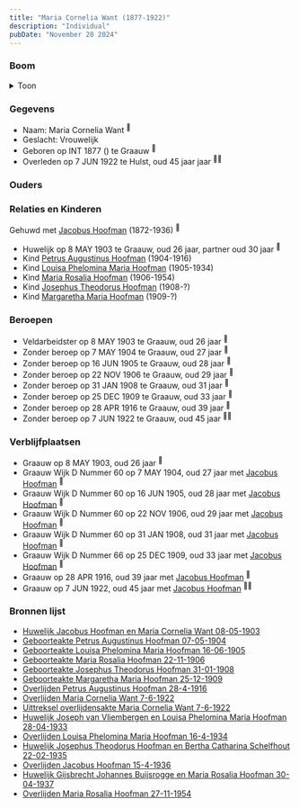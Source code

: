 ```yaml
---
title: "Maria Cornelia Want (1877-1922)"
description: "Individual"
pubDate: "November 20 2024"
---
```


### Boom
<details><summary>Toon</summary>

![test](https://www.plantuml.com/plantuml/svg/bPHHRzem4CVV_IbEvM7R0n99W0I4Q871MjGorB5DqpGX9t4J2yT6jYE4Ahxx375e5xefUxDzFj_lxlxd6wMnr7d6aDfGliKIPn3YQ9D8aVDu8fYGe2NcofW8roYbCO68oeYHOasohTv3HhAGI5KSAKqa4Ng_9UZLgn73Ii4p0e2na36HgvH66qwK6WmoJFbm21uw8FGEbgTG2g72vUe1IufX8YGdp2o-Owwl02kuQxLSfmrdzyPiFFMcdedn_4G9Ymymw8SutAz3eJKZ_I7SBLRW1BuFxp_09ubnldjrLMronjQOn-j82gL2OTYCZm_phmjmUguBjpbJ-iXemUOu4c6ku5Q8fmpp4ghbkm2DgJVhpCR_W0dWotHvn75hipWT62qV3OpNBNqE9SoWloDnJ7boUlfXzCDSQtadfbd1r60qIVMUC2PsXklikIHQcYn6UP8hJVbbGgw9MoCXlupQhfsG6zY4dCk4xaLE5OPbIfZ8ACTGwE22hGirEczk5MriTUfNkrjMkqm828Txp1F2Ovoza1PWZq9XzXQWNmVGo6ln-TiHi5k_UhxrwRJFsYobAHJPfgQLgvI8MCYtcXhKQQhdm7nqAbnGc-iQhlyeJc86MgT_RM2lLdqwy74wENBq_fF3VXFDffq3P4VqvS3EHzDglRBlLlP-PHzKzZraHwRvqto7CU6_pWzPlLODFh8wgHe2P1jLDVGGkZ4YDF_sRm00)
</details>

### Gegevens
- Naam: Maria Cornelia Want <sup><a href="../s00361/" style="text-decoration:none" title="Huwelijk Jacobus Hoofman en Maria Cornelia Want 08-05-1903">:link:</a></sup>
- Geslacht: Vrouwelijk
- Geboren op INT 1877 () te Graauw <sup><a href="../s00361/" style="text-decoration:none" title="Huwelijk Jacobus Hoofman en Maria Cornelia Want 08-05-1903">:link:</a></sup>
- Overleden op 7 JUN 1922 te Hulst, oud 45 jaar jaar <sup><a href="../s00368/" style="text-decoration:none" title="Overlijden Maria Cornelia Want 7-6-1922">:link:</a><a href="../s00369/" style="text-decoration:none" title="Uittreksel overlijdensakte Maria Cornelia Want 7-6-1922">:link:</a></sup>

### Ouders

### Relaties en Kinderen

Gehuwd met [Jacobus Hoofman](../i00072/) (1872-1936) <sup><a href="../s00361/" style="text-decoration:none" title="Huwelijk Jacobus Hoofman en Maria Cornelia Want 08-05-1903">:link:</a></sup>
- Huwelijk op 8 MAY 1903 te Graauw, oud 26 jaar, partner oud 30 jaar <sup><a href="../s00361/" style="text-decoration:none" title="Huwelijk Jacobus Hoofman en Maria Cornelia Want 08-05-1903">:link:</a></sup>
- Kind [Petrus Augustinus Hoofman](../i00215/) (1904-1916)
- Kind [Louisa Phelomina Maria Hoofman](../i00216/) (1905-1934)
- Kind [Maria Rosalia Hoofman](../i00217/) (1906-1954)
- Kind [Josephus Theodorus Hoofman](../i00218/) (1908-?)
- Kind [Margaretha Maria Hoofman](../i00219/) (1909-?)

### Beroepen
- Veldarbeidster op 8 MAY 1903 te Graauw, oud 26 jaar <sup><a href="../s00361/" style="text-decoration:none" title="Huwelijk Jacobus Hoofman en Maria Cornelia Want 08-05-1903">:link:</a></sup>
- Zonder beroep op 7 MAY 1904 te Graauw, oud 27 jaar <sup><a href="../s00362/" style="text-decoration:none" title="Geboorteakte Petrus Augustinus Hoofman 07-05-1904">:link:</a></sup>
- Zonder beroep op 16 JUN 1905 te Graauw, oud 28 jaar <sup><a href="../s00363/" style="text-decoration:none" title="Geboorteakte Louisa Phelomina Maria Hoofman 16-06-1905">:link:</a></sup>
- Zonder beroep op 22 NOV 1906 te Graauw, oud 29 jaar <sup><a href="../s00364/" style="text-decoration:none" title="Geboorteakte Maria Rosalia Hoofman 22-11-1906">:link:</a></sup>
- Zonder beroep op 31 JAN 1908 te Graauw, oud 31 jaar <sup><a href="../s00365/" style="text-decoration:none" title="Geboorteakte Josephus Theodorus Hoofman 31-01-1908">:link:</a></sup>
- Zonder beroep op 25 DEC 1909 te Graauw, oud 33 jaar <sup><a href="../s00366/" style="text-decoration:none" title="Geboorteakte Margaretha Maria Hoofman 25-12-1909">:link:</a></sup>
- Zonder beroep op 28 APR 1916 te Graauw, oud 39 jaar <sup><a href="../s00367/" style="text-decoration:none" title="Overlijden Petrus Augustinus Hoofman 28-4-1916">:link:</a></sup>
- Zonder beroep op 7 JUN 1922 te Graauw, oud 45 jaar <sup><a href="../s00368/" style="text-decoration:none" title="Overlijden Maria Cornelia Want 7-6-1922">:link:</a><a href="../s00369/" style="text-decoration:none" title="Uittreksel overlijdensakte Maria Cornelia Want 7-6-1922">:link:</a></sup>

### Verblijfplaatsen
- Graauw  op 8 MAY 1903, oud 26 jaar  <sup><a href="../s00361/" style="text-decoration:none" title="Huwelijk Jacobus Hoofman en Maria Cornelia Want 08-05-1903">:link:</a></sup>
- Graauw Wijk D Nummer 60 op 7 MAY 1904, oud 27 jaar met [Jacobus Hoofman](../i00072/) <sup><a href="../s00362/" style="text-decoration:none" title="Geboorteakte Petrus Augustinus Hoofman 07-05-1904">:link:</a></sup>
- Graauw Wijk D Nummer 60 op 16 JUN 1905, oud 28 jaar met [Jacobus Hoofman](../i00072/) <sup><a href="../s00363/" style="text-decoration:none" title="Geboorteakte Louisa Phelomina Maria Hoofman 16-06-1905">:link:</a></sup>
- Graauw Wijk D Nummer 60 op 22 NOV 1906, oud 29 jaar met [Jacobus Hoofman](../i00072/) <sup><a href="../s00364/" style="text-decoration:none" title="Geboorteakte Maria Rosalia Hoofman 22-11-1906">:link:</a></sup>
- Graauw Wijk D Nummer 60 op 31 JAN 1908, oud 31 jaar met [Jacobus Hoofman](../i00072/) <sup><a href="../s00365/" style="text-decoration:none" title="Geboorteakte Josephus Theodorus Hoofman 31-01-1908">:link:</a></sup>
- Graauw Wijk D Nummer 66 op 25 DEC 1909, oud 33 jaar met [Jacobus Hoofman](../i00072/) <sup><a href="../s00366/" style="text-decoration:none" title="Geboorteakte Margaretha Maria Hoofman 25-12-1909">:link:</a></sup>
- Graauw  op 28 APR 1916, oud 39 jaar met [Jacobus Hoofman](../i00072/) <sup><a href="../s00367/" style="text-decoration:none" title="Overlijden Petrus Augustinus Hoofman 28-4-1916">:link:</a></sup>
- Graauw  op 7 JUN 1922, oud 45 jaar met [Jacobus Hoofman](../i00072/) <sup><a href="../s00368/" style="text-decoration:none" title="Overlijden Maria Cornelia Want 7-6-1922">:link:</a><a href="../s00369/" style="text-decoration:none" title="Uittreksel overlijdensakte Maria Cornelia Want 7-6-1922">:link:</a></sup>

### Bronnen lijst
- [Huwelijk Jacobus Hoofman en Maria Cornelia Want 08-05-1903](../s00361/)
- [Geboorteakte Petrus Augustinus Hoofman 07-05-1904](../s00362/)
- [Geboorteakte Louisa Phelomina Maria Hoofman 16-06-1905](../s00363/)
- [Geboorteakte Maria Rosalia Hoofman 22-11-1906](../s00364/)
- [Geboorteakte Josephus Theodorus Hoofman 31-01-1908](../s00365/)
- [Geboorteakte Margaretha Maria Hoofman 25-12-1909](../s00366/)
- [Overlijden Petrus Augustinus Hoofman 28-4-1916](../s00367/)
- [Overlijden Maria Cornelia Want 7-6-1922](../s00368/)
- [Uittreksel overlijdensakte Maria Cornelia Want 7-6-1922](../s00369/)
- [Huwelijk Joseph van Vliembergen en Louisa Phelomina Maria Hoofman 28-04-1933](../s00370/)
- [Overlijden Louisa Phelomina Maria Hoofman 16-4-1934](../s00371/)
- [Huwelijk Josephus Theodorus Hoofman en Bertha Catharina Schelfhout 22-02-1935](../s00372/)
- [Overlijden Jacobus Hoofman 15-4-1936](../s00095/)
- [Huwelijk Gijsbrecht Johannes Buijsrogge en Maria Rosalia Hoofman 30-04-1937](../s00373/)
- [Overlijden Maria Rosalia Hoofman 27-11-1954](../s00374/)